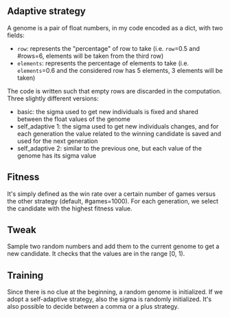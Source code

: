 ## Adaptive strategy
A genome is a pair of float numbers, in my code encoded as a dict, with two fields: 
  - `row`: represents the "percentage" of row to take (i.e. `row`=0.5 and #rows=6, elements will be taken from the third row)
  -  `elements`: represents the percentage of elements to take (i.e. `elements`=0.6 and the considered row has 5 elements, 3 elements will be taken)

The code is written such that empty rows are discarded in the computation.
Three slightly different versions:
  - basic: the sigma used to get new individuals is fixed and shared between the float values of the genome
  - self_adaptive 1: the sigma used to get new individuals changes, and for each generation the value related to the winning candidate is saved and used for the next generation
  - self_adaptive 2: similar to the previous one, but each value of the genome has its sigma value


## Fitness 
It's simply defined as the win rate over a certain number of games versus the other strategy (default, #games=1000).
For each generation, we select the candidate with the highest fitness value.

## Tweak
Sample two random numbers and add them to the current genome to get a new candidate. It checks that the values are in the range [0, 1).

## Training 
Since there is no clue at the beginning, a random genome is initialized. If we adopt a self-adaptive strategy, also the sigma is randomly initialized.
It's also possible to decide between a comma or a plus strategy.
